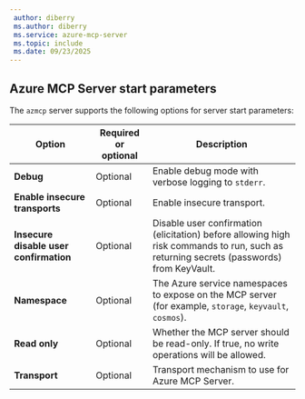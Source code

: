 ```yaml
---
 author: diberry
 ms.author: diberry
 ms.service: azure-mcp-server
 ms.topic: include
 ms.date: 09/23/2025
---
```


## Azure MCP Server start parameters

The `azmcp` server supports the following options for server start parameters:

| Option | Required or optional | Description |
|--------|----------------------|-------------|
| **Debug** | Optional | Enable debug mode with verbose logging to `stderr`. |
| **Enable insecure transports** | Optional | Enable insecure transport. |
| **Insecure disable user confirmation** | Optional | Disable user confirmation (elicitation) before allowing high risk commands to run, such as returning secrets (passwords) from KeyVault. |
| **Namespace** | Optional | The Azure service namespaces to expose on the MCP server (for example, `storage`, `keyvault`, `cosmos`). |
| **Read only** | Optional | Whether the MCP server should be read-only. If true, no write operations will be allowed. |
| **Transport** | Optional | Transport mechanism to use for Azure MCP Server. |
